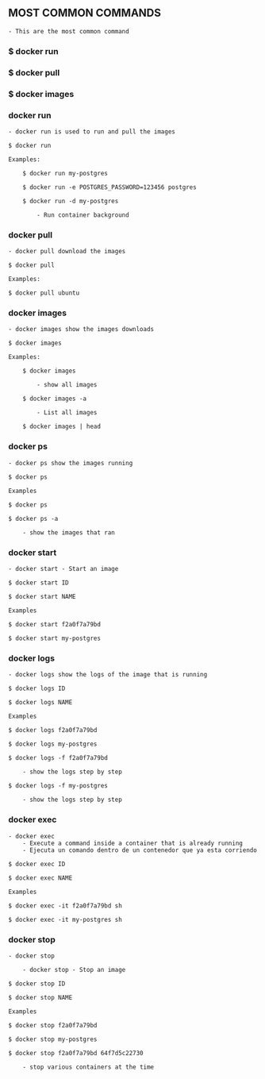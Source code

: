 
## MOST COMMON COMMANDS

    - This are the most common command


### $ docker run

### $ docker pull

### $ docker images




### docker run 

    - docker run is used to run and pull the images

    $ docker run

    Examples: 

        $ docker run my-postgres

        $ docker run -e POSTGRES_PASSWORD=123456 postgres

        $ docker run -d my-postgres

            - Run container background


### docker pull

    - docker pull download the images

    $ docker pull

    Examples:

    $ docker pull ubuntu


### docker images

    - docker images show the images downloads

    $ docker images

    Examples: 

        $ docker images

            - show all images

        $ docker images -a

            - List all images

        $ docker images | head



### docker ps

    - docker ps show the images running

    $ docker ps

    Examples

    $ docker ps

    $ docker ps -a

        - show the images that ran



### docker start

    - docker start - Start an image

    $ docker start ID

    $ docker start NAME

    Examples

    $ docker start f2a0f7a79bd

    $ docker start my-postgres


### docker logs 

    - docker logs show the logs of the image that is running

    $ docker logs ID

    $ docker logs NAME

    Examples

    $ docker logs f2a0f7a79bd

    $ docker logs my-postgres

    $ docker logs -f f2a0f7a79bd

        - show the logs step by step

    $ docker logs -f my-postgres

        - show the logs step by step


### docker exec

    - docker exec 
        - Execute a command inside a container that is already running
        - Ejecuta un comando dentro de un contenedor que ya esta corriendo

    $ docker exec ID

    $ docker exec NAME

    Examples 

    $ docker exec -it f2a0f7a79bd sh

    $ docker exec -it my-postgres sh


### docker stop

    - docker stop

        - docker stop - Stop an image

    $ docker stop ID

    $ docker stop NAME

    Examples

    $ docker stop f2a0f7a79bd

    $ docker stop my-postgres

    $ docker stop f2a0f7a79bd 64f7d5c22730

        - stop various containers at the time

    


